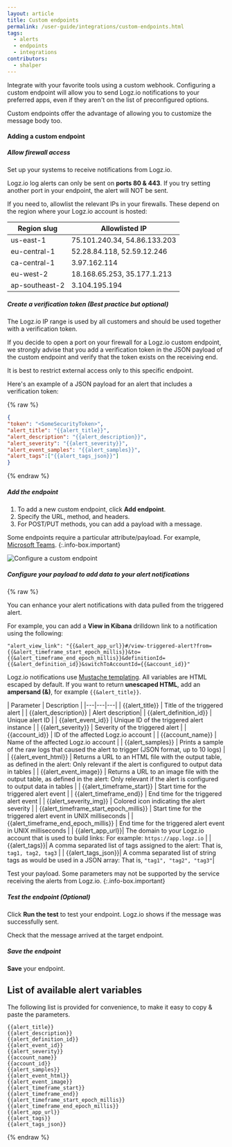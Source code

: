 ```yaml
---
layout: article
title: Custom endpoints
permalink: /user-guide/integrations/custom-endpoints.html
tags:
  - alerts
  - endpoints
  - integrations
contributors:
  - shalper
---
```


Integrate with your favorite tools using a custom webhook. Configuring a custom endpoint will allow you to send Logz.io notifications to your preferred apps,
even if they aren't on the list of preconfigured options.

Custom endpoints offer the advantage
of allowing you to customize the message body too.

#### Adding a custom endpoint

<div class="tasklist">

##### Allow firewall access

Set up your systems to receive notifications from Logz.io.

Logz.io log alerts can only be sent on **ports 80 & 443**. If you try setting another port in your endpoint, the alert will NOT be sent.

If you need to, allowlist the relevant IPs in your firewalls. These depend on the region where your Logz.io account is hosted:

| Region slug | Allowlisted IP  |
|---|---|
| us-east-1 | 75.101.240.34, 54.86.133.203 |
| eu-central-1 | 52.28.84.118, 52.59.12.246 |
| ca-central-1 | 3.97.162.114 |
| eu-west-2 | 18.168.65.253, 35.177.1.213 |
| ap-southeast-2 | 3.104.195.194 |


##### Create a verification token (_Best practice but optional_)

The Logz.io IP range is used by all customers and should be used together with a verification token.

If you decide to open a port on your firewall for a Logz.io custom endpoint, we strongly advise that you add a verification token in the JSON payload of the custom endpoint and verify that the token exists on the receiving end.


It is best to restrict external access only to this specific endpoint.

Here's an example of a JSON payload for an alert that includes a verification token:

{% raw %}

```json
{
"token": "<SomeSecurityToken>",
"alert_title": "{{alert_title}}",
"alert_description": "{{alert_description}}",
"alert_severity": "{{alert_severity}}",
"alert_event_samples": "{{alert_samples}}",
"alert_tags":["{{alert_tags_json}}"]
}
```
{% endraw %}


##### Add the endpoint

1. To add a new custom endpoint, click **Add endpoint**.
2. Specify the URL, method, and headers.
3. For POST/PUT methods, you can add a payload with a message.

Some endpoints require a particular attribute/payload. For example, [Microsoft Teams](/user-guide/integrations/ms-teams.html#add-your-payload).
{:.info-box.important}


![Configure a custom endpoint](https://dytvr9ot2sszz.cloudfront.net/logz-docs/notification-endpoints/custom-endpoint-POST.png)


##### Configure your payload to add data to your alert notifications

{% raw %}

You can enhance your alert notifications with data pulled from the triggered alert.

For example, you can add a **View in Kibana** drilldown link to a notification using the following:

```
"alert_view_link": "{{&alert_app_url}}#/view-triggered-alert?from={{&alert_timeframe_start_epoch_millis}}&to={{&alert_timeframe_end_epoch_millis}}&definitionId={{&alert_definition_id}}&switchToAccountId={{&account_id}}"
```

Logz.io notifications use [Mustache templating](https://mustache.github.io/).
All variables are HTML escaped by default. If you want to return **unescaped HTML**, add an **ampersand (&)**, for example `{{&alert_title}}`.



| Parameter | Description |
|---|---|---|
| {{alert_title}} | Title of the triggered alert  |
| {{alert_description}} | Alert description|
| {{alert_definition_id}} | Unique alert ID |
| {{alert_event_id}} | Unique ID of the triggered alert instance |
| {{alert_severity}} | Severity of the triggered alert |
| {{account_id}} | ID of the affected Logz.io account  |
| {{account_name}} |  Name of the affected Logz.io account |
| {{alert_samples}} | Prints a sample of the raw logs that caused the alert to trigger (JSON format, up to 10 logs) |
| {{alert_event_html}} | Returns a URL to an HTML file with the output table, as defined in the alert: Only relevant if the alert is configured to output data in tables |
| {{alert_event_image}} | Returns a URL to an image file with the output table, as defined in the alert: Only relevant if the alert is configured to output data in tables |
| {{alert_timeframe_start}} | Start time for the triggered alert event   |
| {{alert_timeframe_end}} | End time for the triggered alert event  |
| {{alert_severity_img}} | Colored icon indicating the alert severity  |
| {{alert_timeframe_start_epoch_millis}} |  Start time for the triggered alert event in UNIX milliseconds |
| {{alert_timeframe_end_epoch_millis}} |  End time for the triggered alert event in UNIX milliseconds |
| {{alert_app_url}}| The domain to your Logz.io account that is used to build links: For example: `https://app.logz.io` |
| {{alert_tags}}| A comma separated list of tags assigned to the alert: That is, `tag1, tag2, tag3` |
| {{alert_tags_json}}| A comma separated list of string tags as would be used in a JSON array: That is, `"tag1", "tag2", "tag3"`|


Test your payload. Some parameters may not be supported by the service receiving the alerts from Logz.io.
{:.info-box.important}


##### Test the endpoint (_Optional_)

Click **Run the test** to test your endpoint.
Logz.io shows if the message was successfully sent.

Check that the message arrived at the target endpoint.

##### Save the endpoint

**Save** your endpoint.


</div>


## List of available alert variables

The following list is provided for convenience, to make it easy to copy & paste the parameters.



```
{{alert_title}}
{{alert_description}}
{{alert_definition_id}}
{{alert_event_id}}
{{alert_severity}}
{{account_name}}
{{account_id}}
{{alert_samples}}
{{alert_event_html}}
{{alert_event_image}} 
{{alert_timeframe_start}}
{{alert_timeframe_end}}
{{alert_timeframe_start_epoch_millis}}
{{alert_timeframe_end_epoch_millis}}
{{alert_app_url}}
{{alert_tags}}
{{alert_tags_json}}
```


{% endraw %}

